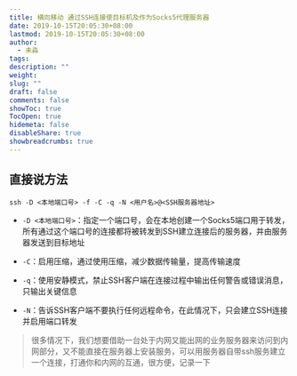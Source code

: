 ```yaml
---
title: 横向移动 通过SSH连接使目标机及作为Socks5代理服务器
date: 2019-10-15T20:05:30+08:00
lastmod: 2019-10-15T20:05:30+08:00
author:
  - 未淼
tags: 
description: ""
weight: 
slug: ""
draft: false
comments: false
showToc: true
TocOpen: true
hidemeta: false
disableShare: true
showbreadcrumbs: true
---
```




## 直接说方法


```
ssh -D <本地端口号> -f -C -q -N <用户名>@<SSH服务器地址>
```


- `-D <本地端口号>`：指定一个端口号，会在本地创建一个Socks5端口用于转发，所有通过这个端口号的连接都将被转发到SSH建立连接后的服务器，并由服务器发送到目标地址
    
- `-C`：启用压缩，通过使用压缩，减少数据传输量，提高传输速度
    
- `-q`：使用安静模式，禁止SSH客户端在连接过程中输出任何警告或错误消息，只输出关键信息
    
- `-N`：告诉SSH客户端不要执行任何远程命令，在此情况下，只会建立SSH连接并启用端口转发

> 很多情况下，我们想要借助一台处于内网又能出网的业务服务器来访问到内网部分，又不能直接在服务器上安装服务，可以用服务器自带ssh服务建立一个连接，打通你和内网的互通，很方便，记录一下
